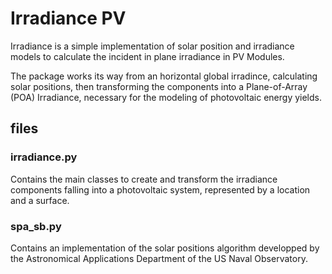 # Irradiance PV

Irradiance is a simple implementation of solar position and irradiance models to calculate the incident in plane irradiance in PV Modules.

The package works its way from an horizontal global irradince, calculating solar positions, then transforming the components into a Plane-of-Array (POA) Irradiance, necessary for the modeling of photovoltaic energy yields.

## files

### irradiance.py

Contains the main classes to create and transform the irradiance components falling into a photovoltaic system, represented by a location and a surface.

### spa_sb.py

Contains an implementation of the solar positions algorithm developped by the Astronomical Applications Department of the US Naval Observatory.

